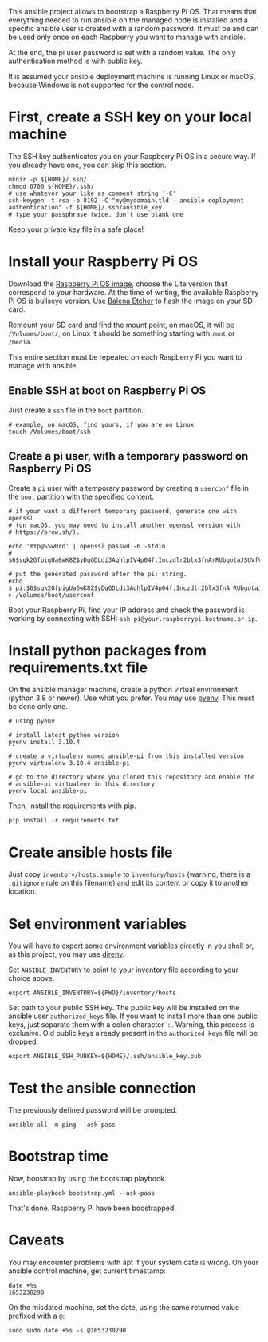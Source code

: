 This ansible project allows to bootstrap a Raspberry Pi OS. That means that
everything needed to run ansible on the managed node is installed and a
specific ansible user is created with a random password. It must be and can be
used only once on each Raspberry you want to manage with ansible.

At the end, the pi user password is set with a random value. The only
authentication method is with public key.

It is assumed your ansible deployment machine is running Linux or macOS,
because Windows is not supported for the control node.

# First, create a SSH key on your local machine

The SSH key authenticates you on your Raspberry Pi OS in a secure way. If you
already have one, you can skip this section.

    mkdir -p ${HOME}/.ssh/
    chmod 0700 ${HOME}/.ssh/
    # use whatever your like as comment string '-C'
    ssh-keygen -t rsa -b 8192 -C "my@mydomain.tld - ansible deployment authentication" -f ${HOME}/.ssh/ansible_key
    # type your passphrase twice, don't use blank one

Keep your private key file in a safe place!

# Install your Raspberry Pi OS

Download the [Raspberry Pi OS
image](https://www.raspberrypi.com/software/operating-systems/), choose the
Lite version that correspond to your hardware. At the time of writing, the
available Raspberry Pi OS is bullseye version. Use [Balena
Etcher](https://www.balena.io/etcher/) to flash the image on your SD card.

Remount your SD card and find the mount point, on macOS, it will be
`/Volumes/boot/`, on Linux it should be something starting with `/mnt` or
`/media`.

This entire section must be repeated on each Raspberry Pi you want to manage
with ansible.

## Enable SSH at boot on Raspberry Pi OS

Just create a `ssh` file in the `boot` partition.

    # example, on macOS, find yours, if you are on Linux
    touch /Volumes/boot/ssh

## Create a pi user, with a temporary password on Raspberry Pi OS

Create a `pi` user with a temporary password by creating a `userconf` file in
the `boot` partition with the specified content.

    # if your want a different temporary password, generate one with openssl
    # (on macOS, you may need to install another openssl version with
    # https://brew.sh/).

    echo 'mYp@SSw0rd' | openssl passwd -6 -stdin
    # $6$sqk2GfpigUa6wK8Z$yDqGDLdi3AqhlpIV4p04f.Inczdlr2blx3fnArRUbgotaJSUVfVkhuJv0988hII8j/mk1IqvChPEukFHZtd4j.

    # put the generated password after the pi: string.
    echo $'pi:$6$sqk2GfpigUa6wK8Z$yDqGDLdi3AqhlpIV4p04f.Inczdlr2blx3fnArRUbgotaJSUVfVkhuJv0988hII8j/mk1IqvChPEukFHZtd4j.' > /Volumes/boot/userconf

Boot your Raspberry Pi, find your IP address and check the password is working
by connecting with SSH: `ssh pi@your.raspberrypi.hostname.or.ip`.

# Install python packages from requirements.txt file

On the ansible manager machine, create a python virtual environment (python 3.8
or newer). Use what you prefer. You may use
[pyenv](https://github.com/pyenv/pyenv). This must be done only one.

    # using pyenv

    # install latest python version
    pyenv install 3.10.4

    # create a virtualenv named ansible-pi from this installed version
    pyenv virtualenv 3.10.4 ansible-pi

    # go to the directory where you cloned this repository and enable the
    # ansible-pi virtualenv in this directory
    pyenv local ansible-pi

Then, install the requirements with pip.

    pip install -r requirements.txt

# Create ansible hosts file

Just copy `inventory/hosts.sample` to `inventory/hosts` (warning, there is a
`.gitignore` rule on this filename) and edit its content or copy it to another
location.

# Set environment variables

You will have to export some environment variables directly in you shell or, as
this project, you may use [direnv](https://github.com/direnv/direnv).

Set `ANSIBLE_INVENTORY` to point to your inventory file according to your
choice above.

    export ANSIBLE_INVENTORY=${PWD}/inventory/hosts

Set path to your public SSH key. The public key will be installed on the
ansible user `authorized_keys` file. If you want to install more than one
public keys, just separate them with a colon character ':'. Warning, this
process is exclusive. Old public keys already present in the `authorized_keys`
file will be dropped.

    export ANSIBLE_SSH_PUBKEY=${HOME}/.ssh/ansible_key.pub

# Test the ansible connection

The previously defined password will be prompted.

    ansible all -m ping --ask-pass

# Bootstrap time

Now, boostrap by using the bootstrap playbook.

    ansible-playbook bootstrap.yml --ask-pass

That's done. Raspberry Pi have been boostrapped.

# Caveats

You may encounter problems with apt if your system date is wrong.
On your ansible control machine, get current timestamp:

    date +%s
    1653230290

On the misdated machine, set the date, using the same returned value prefixed
with a `@`:

    sudo sudo date +%s -s @1653230290
